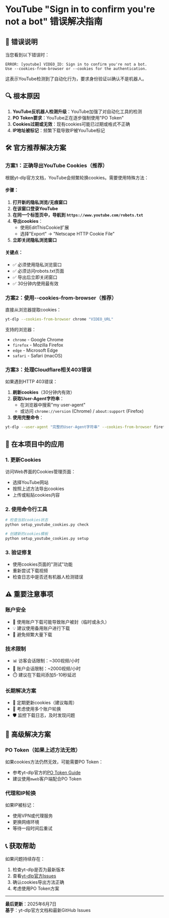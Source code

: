 # YouTube "Sign in to confirm you're not a bot" 错误解决指南

## 🤖 错误说明

当您看到以下错误时：
```
ERROR: [youtube] VIDEO_ID: Sign in to confirm you're not a bot. 
Use --cookies-from-browser or --cookies for the authentication.
```

这表示YouTube检测到了自动化行为，要求身份验证以确认不是机器人。

## 🔍 根本原因

1. **YouTube反机器人检测升级**：YouTube加强了对自动化工具的检测
2. **PO Token要求**：YouTube正在逐步强制使用"PO Token"
3. **Cookies过期或无效**：现有cookies可能已过期或格式不正确
4. **IP地址被标记**：频繁下载导致IP被YouTube标记

## 🛠️ 官方推荐解决方案

### 方案1：正确导出YouTube Cookies（推荐）

根据yt-dlp官方文档，YouTube会频繁轮换cookies。需要使用特殊方法：

#### 步骤：
1. **打开新的隐私浏览/无痕窗口**
2. **在该窗口登录YouTube**
3. **在同一个标签页中，导航到 `https://www.youtube.com/robots.txt`**
4. **导出cookies**：
   - 使用EditThisCookie扩展
   - 选择"Export" → "Netscape HTTP Cookie File"
5. **立即关闭隐私浏览窗口**

#### 关键点：
- ✅ 必须使用隐私浏览窗口
- ✅ 必须访问robots.txt页面
- ✅ 导出后立即关闭窗口
- ✅ 30分钟内使用最有效

### 方案2：使用--cookies-from-browser（推荐）

直接从浏览器提取cookies：
```bash
yt-dlp --cookies-from-browser chrome "VIDEO_URL"
```

支持的浏览器：
- `chrome` - Google Chrome
- `firefox` - Mozilla Firefox
- `edge` - Microsoft Edge
- `safari` - Safari (macOS)

### 方案3：处理Cloudflare相关403错误

如果遇到HTTP 403错误：

1. **刷新cookies**（30分钟内有效）
2. **获取User-Agent字符串**：
   - 在浏览器中搜索"my user-agent"
   - 或访问 `chrome://version` (Chrome) / `about:support` (Firefox)
3. **使用完整命令**：
```bash
yt-dlp --user-agent "完整的User-Agent字符串" --cookies-from-browser firefox "VIDEO_URL"
```

## 🔧 在本项目中的应用

### 1. 更新Cookies
访问Web界面的Cookies管理页面：
- 选择YouTube网站
- 按照上述方法导出cookies
- 上传或粘贴cookies内容

### 2. 使用命令行工具
```bash
# 检查当前cookies状态
python setup_youtube_cookies.py check

# 创建新的cookies模板
python setup_youtube_cookies.py setup
```

### 3. 验证修复
- 使用cookies页面的"测试"功能
- 重新尝试下载视频
- 检查日志中是否还有机器人检测错误

## ⚠️ 重要注意事项

### 账户安全
- 🚨 使用账户下载可能导致账户被封（临时或永久）
- 💡 建议使用备用账户进行下载
- 🔄 避免频繁大量下载

### 技术限制
- 📊 访客会话限制：~300视频/小时
- 👤 账户会话限制：~2000视频/小时
- ⏱️ 建议在下载间添加5-10秒延迟

### 长期解决方案
- 🔄 定期更新cookies（建议每周）
- 📱 考虑使用多个账户轮换
- 🛡️ 监控下载日志，及时发现问题

## 🚀 高级解决方案

### PO Token（如果上述方法无效）
如果cookies方法仍然无效，可能需要PO Token：
- 参考yt-dlp官方的[PO Token Guide](https://github.com/yt-dlp/yt-dlp/wiki/PO-Token-Guide)
- 建议使用`mweb`客户端配合PO Token

### 代理和IP轮换
如果IP被标记：
- 使用VPN或代理服务
- 更换网络环境
- 等待一段时间后重试

## 📞 获取帮助

如果问题持续存在：
1. 检查yt-dlp是否为最新版本
2. 查看[yt-dlp官方Issues](https://github.com/yt-dlp/yt-dlp/issues)
3. 确认cookies导出方法正确
4. 考虑使用PO Token方案

---

**最后更新**：2025年6月7日  
**基于**：yt-dlp官方文档和最新GitHub Issues
